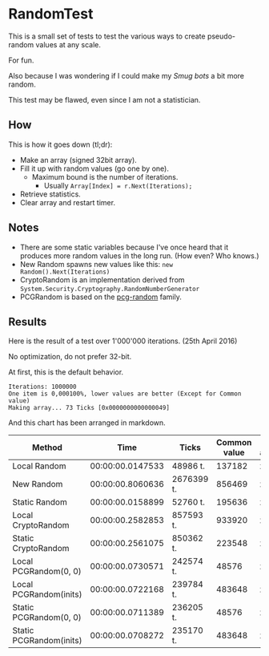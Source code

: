 # RandomTest

This is a small set of tests to test the various ways to create pseudo-random values at any scale.

For fun.

Also because I was wondering if I could make my _Smug bots_ a bit more random.

This test may be flawed, even since I am not a statistician.

## How

This is how it goes down (tl;dr):
- Make an array (signed 32bit array).
- Fill it up with random values (go one by one).
  - Maximum bound is the number of iterations.
    - Usually `Array[Index] = r.Next(Iterations);`
- Retrieve statistics.
- Clear array and restart timer.

## Notes

- There are some static variables because I've once heard that it produces more random values in the long run. (How even? Who knows.)
- New Random spawns new values like this: `new Random().Next(Iterations)`
- CryptoRandom is an implementation derived from `System.Security.Cryptography.RandomNumberGenerator`
- PCGRandom is based on the [pcg-random](http://www.pcg-random.org/) family.

## Results

Here is the result of a test over 1'000'000 iterations. (25th April 2016)

No optimization, do not prefer 32-bit.

At first, this is the default behavior.
```
Iterations: 1000000
One item is 0,000100%, lower values are better (Except for Common value)
Making array... 73 Ticks [0x0000000000000049]
```

And this chart has been arranged in markdown.

| Method | Time | Ticks | Common value | Times appearing | Pourcentage frequency |
| --- | --- | --- | --- | --- | --- |
| Local Random | 00:00:00.0147533 |    48986 t. | 137182 | x     9 | 0,000900% |
| New Random | 00:00:00.8060636 |  2676399 t. | 856469 | x 20429 | 2,042900% |
| Static Random | 00:00:00.0158899 |    52760 t. | 195636 | x     8 | 0,000800% |
| Local CryptoRandom | 00:00:00.2582853 |   857593 t. | 933920 | x     9 | 0,000900% |
| Static CryptoRandom | 00:00:00.2561075 |   850362 t. | 223548 | x     9 | 0,000900% |
| Local PCGRandom(0, 0) | 00:00:00.0730571 |   242574 t. |  48576 | x 10877 | 1,087700% |
| Local PCGRandom(inits) | 00:00:00.0722168 |   239784 t. | 483648 | x 10795 | 1,079500% |
| Static PCGRandom(0, 0) | 00:00:00.0711389 |   236205 t. |  48576 | x 10877 | 1,087700% |
| Static PCGRandom(inits) | 00:00:00.0708272 |   235170 t. | 483648 | x 10795 | 1,079500% |